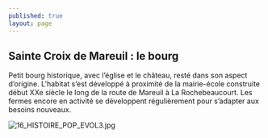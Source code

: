 ```yaml
---
published: true
layout: page
---
```

## Sainte Croix de Mareuil : le bourg

Petit bourg historique, avec l’église et le château, resté dans son aspect d’origine. L’habitat s’est développé à proximité de la mairie-école construite début XXe siècle le long de la route de Mareuil à La Rochebeaucourt. Les fermes encore en activité se développent régulièrement pour s’adapter aux besoins nouveaux.

![16_HISTOIRE_POP_EVOL3.jpg]({{site.baseurl}}/data/images/16/histoire/16_HISTOIRE_POP_EVOL3.jpg)

